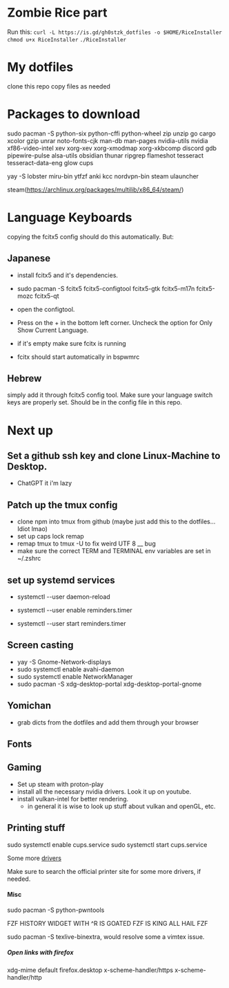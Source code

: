 # Zombie Rice part
Run this: 
`curl -L https://is.gd/gh0stzk_dotfiles -o $HOME/RiceInstaller`
`chmod u+x RiceInstaller`
`./RiceInstaller`

# My dotfiles
clone this repo
copy files as needed

# Packages to download

sudo pacman -S python-six python-cffi python-wheel zip unzip go cargo xcolor gzip unrar noto-fonts-cjk man-db man-pages nvidia-utils nvidia xf86-video-intel xev xorg-xev xorg-xmodmap xorg-xkbcomp discord gdb pipewire-pulse alsa-utils obsidian thunar ripgrep flameshot tesseract tesseract-data-eng glow cups

yay -S lobster miru-bin ytfzf anki kcc nordvpn-bin steam ulauncher

steam(https://archlinux.org/packages/multilib/x86_64/steam/)



# Language Keyboards
copying the fcitx5 config should do this automatically. But:

## Japanese
- install fcitx5 and it's dependencies. 

- sudo pacman -S fcitx5 fcitx5-configtool fcitx5-gtk fcitx5-m17n fcitx5-mozc fcitx5-qt

- open the configtool.

- Press on the + in the bottom left corner. Uncheck the option for Only Show Current Language.

- if it's empty make sure fcitx is running

- fcitx should start automatically in bspwmrc


## Hebrew
simply add it through fcitx5 config tool. Make sure your language switch keys are properly set. Should be in the config file in this repo.

# Next up

## Set a github ssh key and clone Linux-Machine to Desktop.
- ChatGPT it i'm lazy

## Patch up the tmux config
- clone npm into tmux from github (maybe just add this to the dotfiles... Idiot lmao)
- set up caps lock remap
- remap tmux to tmux -U to fix weird UTF 8 __ bug
- make sure the correct TERM and TERMINAL env variables are set in ~/.zshrc

## set up systemd services

- systemctl --user daemon-reload

- systemctl --user enable reminders.timer

- systemctl --user start reminders.timer

## Screen casting


- yay -S Gnome-Network-displays
- sudo systemctl enable avahi-daemon
- sudo systemctl enable NetworkManager
- sudo pacman -S xdg-desktop-portal xdg-desktop-portal-gnome

## Yomichan
-  grab dicts from the dotfiles and add them through your browser

## Fonts

## Gaming

- Set up steam with proton-play
- install all the necessary nvidia drivers. Look it up on youtube.
- install vulkan-intel for better rendering.
    * in general it is wise to look up stuff about vulkan and openGL, etc. 

## Printing stuff


sudo systemctl enable cups.service
sudo systemctl start cups.service

Some more [drivers](https://wiki.archlinux.org/title/CUPS/Printer-specific_problems)

Make sure to search the official printer site for some more drivers, if needed.


#### Misc

sudo pacman -S python-pwntools

FZF HISTORY WIDGET WITH ^R IS GOATED FZF IS KING ALL HAIL FZF

sudo pacman -S texlive-binextra, would resolve some a vimtex issue.


##### Open links with firefox
xdg-mime default firefox.desktop x-scheme-handler/https x-scheme-handler/http
